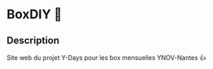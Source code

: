 # BoxDIY :gift:

## Description

Site web du projet Y-Days pour les box mensuelles YNOV-Nantes :thumbsup:
